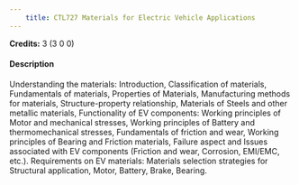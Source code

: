 ```yaml
---
    title: CTL727 Materials for Electric Vehicle Applications
---
```

**Credits:** 3 (3 0 0)



#### Description 
Understanding the materials: Introduction, Classification of materials, Fundamentals of materials, Properties of Materials, Manufacturing methods for materials, Structure-property relationship, Materials of Steels and other metallic materials, Functionality of EV components: Working principles of Motor and mechanical stresses, Working principles of Battery and thermomechanical stresses, Fundamentals of friction and wear, Working principles of Bearing and Friction materials, Failure aspect and Issues associated with EV components (Friction and wear, Corrosion, EMI/EMC, etc.). Requirements on EV materials: Materials selection strategies for Structural application, Motor, Battery, Brake, Bearing.